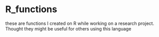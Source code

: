 # R_functions
these are functions I created on R while working on a research project. Thought they might be useful for others using this language
